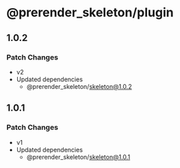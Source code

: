# @prerender_skeleton/plugin

## 1.0.2

### Patch Changes

- v2
- Updated dependencies
  - @prerender_skeleton/skeleton@1.0.2

## 1.0.1

### Patch Changes

- v1
- Updated dependencies
  - @prerender_skeleton/skeleton@1.0.1
